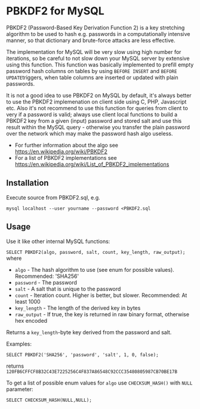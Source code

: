 # PBKDF2 for MySQL
PBKDF2 (Password-Based Key Derivation Function 2) is a key stretching algorithm to be used to hash e.g. passwords in a computationally intensive manner, so that dictionary and brute-force attacks are less effective.

The implementation for MySQL will be very slow using high number for iterations, so be careful to not slow down your MySQL server by extensive using this function.
This function was basically implemented to prefill empty password hash columns on tables by using `BEFORE INSERT` and `BEFORE UPDATE`triggers, when table columns are inserted or updated with plain passwords.

It is not a good idea to use PBKDF2 on MySQL by default, it's always better to use the PBKDF2 implemenation on client side using C, PHP, Javascript etc.
Also it's not recommend to use this function for queries from client to very if a password is valid; always use client local functions to build a PBKDF2 key from a given (input) password and stored salt and use this result within the MySQL query - otherwise you transfer the plain password over the network which may make the password hash algo useless.

* For further information about the algo see https://en.wikipedia.org/wiki/PBKDF2
* For a list of PBKDF2 implementations see https://en.wikipedia.org/wiki/List_of_PBKDF2_implementations

## Installation

Execute source from PBKDF2.sql, e.g.
```
mysql localhost --user yourname --password <PBKDF2.sql
```

## Usage

Use it like other internal MySQL functions:

`SELECT PBKDF2(algo, password, salt, count, key_length, raw_output);`
where
* `algo` - The hash algorithm to use (see enum for possible values). Recommended: 'SHA256'
* `password` - The password
* `salt` - A salt that is unique to the password
* `count` - Iteration count. Higher is better, but slower. Recommended: At least 1000
* `key_length` - The length of the derived key in bytes
* `raw_output` - If true, the key is returned in raw binary format, otherwise hex encoded

Returns a `key_length`-byte key derived from the password and salt.

Examples:

    SELECT PBKDF2('SHA256', 'password', 'salt', 1, 0, false);

returns `120FB6CFFCF8B32C43E7225256C4F837A86548C92CCC35480805987CB70BE17B`

To get a list of possible enum values for `algo` use  `CHECKSUM_HASH()` with `NULL` parameter:

    SELECT CHECKSUM_HASH(NULL,NULL);
